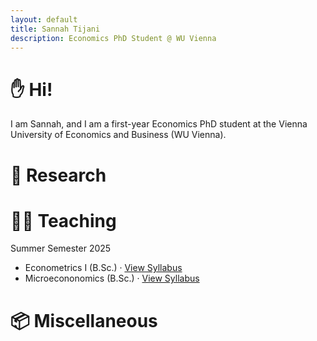 ```yaml
---
layout: default
title: Sannah Tijani
description: Economics PhD Student @ WU Vienna
---
```


# ✋ Hi!

I am Sannah, and I am a first-year Economics PhD student at the Vienna University of Economics and Business (WU Vienna). 

# 📝 Research



# 👨‍🏫 Teaching

Summer Semester 2025 
* Econometrics I (B.Sc.) · [View Syllabus](https://vvz.wu.ac.at/cgi-bin/vvz.pl?C=L;I=5319;LV=3;L2=S;L3=S;U=H;S=25S;LANG=EN) 
* Microecononomics (B.Sc.) · [View Syllabus](https://vvz.wu.ac.at/cgi-bin/vvz.pl?C=L;I=6359;LV=3;L2=S;L3=S;U=H;S=25S;LANG=EN) 



# 📦 Miscellaneous


